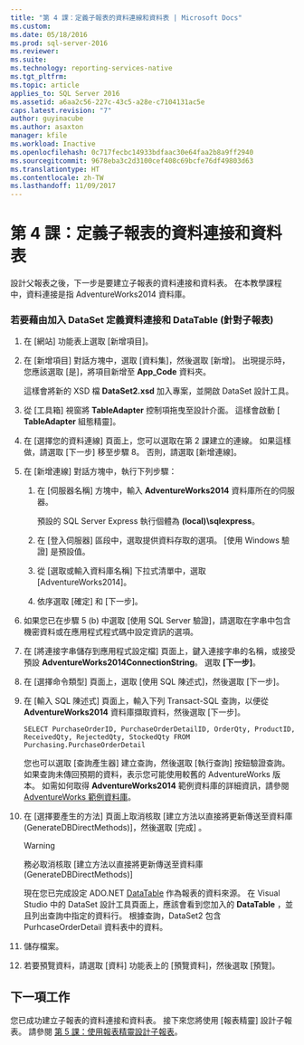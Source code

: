 ```yaml
---
title: "第 4 課：定義子報表的資料連線和資料表 | Microsoft Docs"
ms.custom: 
ms.date: 05/18/2016
ms.prod: sql-server-2016
ms.reviewer: 
ms.suite: 
ms.technology: reporting-services-native
ms.tgt_pltfrm: 
ms.topic: article
applies_to: SQL Server 2016
ms.assetid: a6aa2c56-227c-43c5-a28e-c7104131ac5e
caps.latest.revision: "7"
author: guyinacube
ms.author: asaxton
manager: kfile
ms.workload: Inactive
ms.openlocfilehash: 0c717fecbc14933bdfaac30e64faa2b8a9ff2940
ms.sourcegitcommit: 9678eba3c2d3100cef408c69bcfe76df49803d63
ms.translationtype: HT
ms.contentlocale: zh-TW
ms.lasthandoff: 11/09/2017
---
```

# <a name="lesson-4-define-a-data-connection-and-data-table-for-child-report"></a>第 4 課：定義子報表的資料連接和資料表
設計父報表之後，下一步是要建立子報表的資料連接和資料表。 在本教學課程中，資料連接是指 AdventureWorks2014 資料庫。  
  
### <a name="to-define-a-data-connection-and-datatable-by-adding-a-dataset-for-child-report"></a>若要藉由加入 DataSet 定義資料連接和 DataTable (針對子報表)  
  
1.  在 [網站] 功能表上選取 [新增項目]。  
  
2.  在 [新增項目] 對話方塊中，選取 [資料集]，然後選取 [新增]。 出現提示時，您應該選取 [是]，將項目新增至 **App_Code** 資料夾。  
  
    這樣會將新的 XSD 檔 **DataSet2.xsd** 加入專案，並開啟 DataSet 設計工具。  
  
3.  從 [工具箱] 視窗將 **TableAdapter** 控制項拖曳至設計介面。 這樣會啟動 [ **TableAdapter** 組態精靈]。  
  
4.  在 [選擇您的資料連線] 頁面上，您可以選取在第 2 課建立的連線。 如果這樣做，請選取 [下一步] 移至步驟 8。 否則，請選取 [新增連線]。  
  
5.  在 [新增連線] 對話方塊中，執行下列步驟：  
  
    1.  在 [伺服器名稱] 方塊中，輸入 **AdventureWorks2014** 資料庫所在的伺服器。  
  
        預設的 SQL Server Express 執行個體為 **(local)\sqlexpress**。  
  
    2.  在 [登入伺服器] 區段中，選取提供資料存取的選項。 [使用 Windows 驗證] 是預設值。  
  
    3.  從 [選取或輸入資料庫名稱] 下拉式清單中，選取 [AdventureWorks2014]。  
  
    4.  依序選取 [確定] 和 [下一步]。  
  
6.  如果您已在步驟 5 (b) 中選取 [使用 SQL Server 驗證]，請選取在字串中包含機密資料或在應用程式程式碼中設定資訊的選項。  
  
7.  在 [將連接字串儲存到應用程式設定檔] 頁面上，鍵入連接字串的名稱，或接受預設 **AdventureWorks2014ConnectionString**。 選取 **[下一步]**。  
  
8.  在 [選擇命令類型] 頁面上，選取 [使用 SQL 陳述式]，然後選取 [下一步]。  
  
9. 在 [輸入 SQL 陳述式] 頁面上，輸入下列 Transact-SQL 查詢，以便從 **AdventureWorks2014** 資料庫擷取資料，然後選取 [下一步]。  
  
    ```  
    SELECT PurchaseOrderID, PurchaseOrderDetailID, OrderQty, ProductID, ReceivedQty, RejectedQty, StockedQty FROM Purchasing.PurchaseOrderDetail  
    ```  
  
    您也可以選取 [查詢產生器] 建立查詢，然後選取 [執行查詢] 按鈕驗證查詢。 如果查詢未傳回預期的資料，表示您可能使用較舊的 AdventureWorks 版本。 如需如何取得 **AdventureWorks2014** 範例資料庫的詳細資訊，請參閱 [AdventureWorks 範例資料庫](https://github.com/Microsoft/sql-server-samples/releases)。  
  
10. 在 [選擇要產生的方法] 頁面上取消核取 [建立方法以直接將更新傳送至資料庫 (GenerateDBDirectMethods)]，然後選取 [完成] 。  
  
    > [!WARNING]  
    > 務必取消核取 [建立方法以直接將更新傳送至資料庫 (GenerateDBDirectMethods)]  
  
    現在您已完成設定 ADO.NET [DataTable](http://msdn.microsoft.com/library/system.data.datatable.aspx) 作為報表的資料來源。 在 Visual Studio 中的 DataSet 設計工具頁面上，應該會看到您加入的 **DataTable** ，並且列出查詢中指定的資料行。 根據查詢，DataSet2 包含 PurhcaseOrderDetail 資料表中的資料。  
  
11. 儲存檔案。  
  
12. 若要預覽資料，請選取 [資料] 功能表上的 [預覽資料]，然後選取 [預覽]。  
  
## <a name="next-task"></a>下一項工作  
您已成功建立子報表的資料連接和資料表。 接下來您將使用 [報表精靈] 設計子報表。 請參閱 [第 5 課：使用報表精靈設計子報表](../reporting-services/lesson-5-design-the-child-report-using-the-report-wizard.md)。  
  

